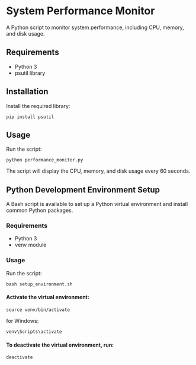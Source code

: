 # System Performance Monitor

A Python script to monitor system performance, including CPU, memory, and disk usage.

## Requirements

- Python 3
- psutil library

## Installation

Install the required library:

```shell
pip install psutil
```

## Usage

Run the script:

```shell
python performance_monitor.py

```

The script will display the CPU, memory, and disk usage every 60 seconds.

## Python Development Environment Setup

A Bash script is available to set up a Python virtual environment and install common Python packages.

### Requirements

- Python 3
- venv module

### Usage

Run the script:

```shell
bash setup_environment.sh
```

#### Activate the virtual environment:

```shell
source venv/bin/activate
```

for Windows:

```shell
venv\Scripts\activate
```

#### To deactivate the virtual environment, run:

```shell
deactivate
```